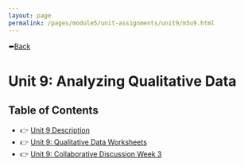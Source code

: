 ```yaml
---
layout: page
permalink: /pages/module5/unit-assignments/unit9/m5u9.html
---
```


⬅️[Back](/pages/module5.html)

# Unit 9: Analyzing Qualitative Data

## Table of Contents

- 👉 [Unit 9 Description](/pages/module5/unit-assignments/unit9/m5u9-description.html)
- 👉 [Unit 9: Qualitative Data Worksheets](/pages/module5/unit-assignments/unit9/m5u9-worksheets.html)
- 👉 [Unit 9: Collaborative Discussion Week 3](/pages/module5/unit-assignments/unit9/m5u9-collab-wk3.html)
